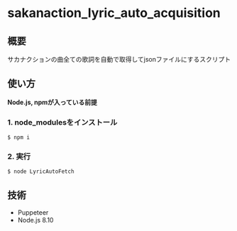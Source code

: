 # sakanaction_lyric_auto_acquisition

## 概要
サカナクションの曲全ての歌詞を自動で取得してjsonファイルにするスクリプト

## 使い方
**Node.js, npmが入っている前提**

### 1. node_modulesをインストール
```
$ npm i
```

### 2. 実行
```
$ node LyricAutoFetch
```

## 技術
- Puppeteer
- Node.js 8.10